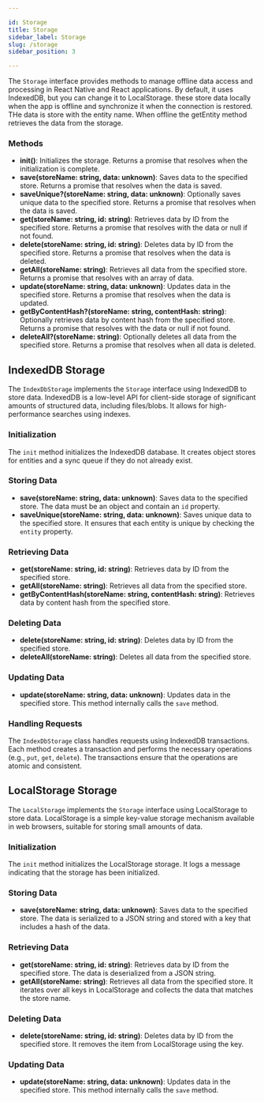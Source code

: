 ```yaml
---

id: Storage
title: Storage
sidebar_label: Storage
slug: /storage
sidebar_position: 3

---
```


The `Storage` interface provides methods to manage offline data access and processing in React Native and React applications. By default, it uses IndexedDB, but you can change it to LocalStorage. these store data locally when the app is offline and synchronize it when the connection is restored. THe data is store with the entity name. When offline the getEntity method retrieves the data from the storage.

### Methods

- **init()**: Initializes the storage. Returns a promise that resolves when the initialization is complete.
- **save(storeName: string, data: unknown)**: Saves data to the specified store. Returns a promise that resolves when the data is saved.
- **saveUnique?(storeName: string, data: unknown)**: Optionally saves unique data to the specified store. Returns a promise that resolves when the data is saved.
- **get(storeName: string, id: string)**: Retrieves data by ID from the specified store. Returns a promise that resolves with the data or null if not found.
- **delete(storeName: string, id: string)**: Deletes data by ID from the specified store. Returns a promise that resolves when the data is deleted.
- **getAll(storeName: string)**: Retrieves all data from the specified store. Returns a promise that resolves with an array of data.
- **update(storeName: string, data: unknown)**: Updates data in the specified store. Returns a promise that resolves when the data is updated.
- **getByContentHash?(storeName: string, contentHash: string)**: Optionally retrieves data by content hash from the specified store. Returns a promise that resolves with the data or null if not found.
- **deleteAll?(storeName: string)**: Optionally deletes all data from the specified store. Returns a promise that resolves when all data is deleted.

## IndexedDB Storage

The `IndexDbStorage` implements the `Storage` interface using IndexedDB to store data. IndexedDB is a low-level API for client-side storage of significant amounts of structured data, including files/blobs. It allows for high-performance searches using indexes.

### Initialization

The `init` method initializes the IndexedDB database. It creates object stores for entities and a sync queue if they do not already exist.

### Storing Data

- **save(storeName: string, data: unknown)**: Saves data to the specified store. The data must be an object and contain an `id` property.
- **saveUnique(storeName: string, data: unknown)**: Saves unique data to the specified store. It ensures that each entity is unique by checking the `entity` property.

### Retrieving Data

- **get(storeName: string, id: string)**: Retrieves data by ID from the specified store.
- **getAll(storeName: string)**: Retrieves all data from the specified store.
- **getByContentHash(storeName: string, contentHash: string)**: Retrieves data by content hash from the specified store.

### Deleting Data

- **delete(storeName: string, id: string)**: Deletes data by ID from the specified store.
- **deleteAll(storeName: string)**: Deletes all data from the specified store.

### Updating Data

- **update(storeName: string, data: unknown)**: Updates data in the specified store. This method internally calls the `save` method.

### Handling Requests

The `IndexDbStorage` class handles requests using IndexedDB transactions. Each method creates a transaction and performs the necessary operations (e.g., `put`, `get`, `delete`). The transactions ensure that the operations are atomic and consistent.

## LocalStorage Storage

The `LocalStorage` implements the `Storage` interface using LocalStorage to store data. LocalStorage is a simple key-value storage mechanism available in web browsers, suitable for storing small amounts of data.

### Initialization

The `init` method initializes the LocalStorage storage. It logs a message indicating that the storage has been initialized.

### Storing Data

- **save(storeName: string, data: unknown)**: Saves data to the specified store. The data is serialized to a JSON string and stored with a key that includes a hash of the data.

### Retrieving Data

- **get(storeName: string, id: string)**: Retrieves data by ID from the specified store. The data is deserialized from a JSON string.
- **getAll(storeName: string)**: Retrieves all data from the specified store. It iterates over all keys in LocalStorage and collects the data that matches the store name.

### Deleting Data

- **delete(storeName: string, id: string)**: Deletes data by ID from the specified store. It removes the item from LocalStorage using the key.

### Updating Data

- **update(storeName: string, data: unknown)**: Updates data in the specified store. This method internally calls the `save` method.



